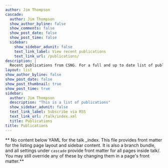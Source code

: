 ```yaml
---
author: Jim Thompson
cascade:
  author: Jim Thompson
  show_author_byline: false
  show_comments: false
  show_post_date: false
  show_post_time: false
  sidebar:
    show_sidebar_adunit: false
    text_link_label: View recent publications
    text_link_url: /publications/
description: |
  Recent publications from CSNG. For a full and up to date list of publications please check [Google Scholar](https://bit.ly/3tFyg78)
layout: list
show_author_byline: false
show_post_date: false
show_post_thumbnail: true
show_post_time: true
sidebar:
  author: Jim Thompson
  description: "This is a list of publications"
  show_sidebar_adunit: false
  text_link_label: Subscribe via RSS
  text_link_url: /talk/index.xml
  title: Publications
title: Publications
---
```


** No content below YAML for the talk _index. This file provides front matter for the listing page layout and sidebar content. It is also a branch bundle, and all settings under `cascade` provide front matter for all pages inside talk/. You may still override any of these by changing them in a page's front matter.**
